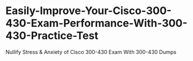 # Easily-Improve-Your-Cisco-300-430-Exam-Performance-With-300-430-Practice-Test
Nullify Stress &amp; Anxiety of Cisco 300-430 Exam With 300-430 Dumps
